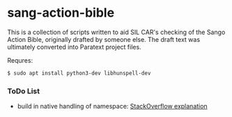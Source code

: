 # sang-action-bible

This is a collection of scripts written to aid SIL CAR's checking of the Sango Action Bible, originally drafted by someone else. The draft text was ultimately converted into Paratext project files.

Requres:
```bash
$ sudo apt install python3-dev libhunspell-dev
```

### ToDo List
- build in native handling of namespace: [StackOverflow explanation](https://stackoverflow.com/questions/14853243/parsing-xml-with-namespace-in-python-via-elementtree#14853417)
